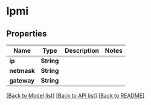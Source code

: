 # Ipmi

## Properties

Name | Type | Description | Notes
------------ | ------------- | ------------- | -------------
**ip** | **String** |  | 
**netmask** | **String** |  | 
**gateway** | **String** |  | 

[[Back to Model list]](../README.md#documentation-for-models) [[Back to API list]](../README.md#documentation-for-api-endpoints) [[Back to README]](../README.md)


